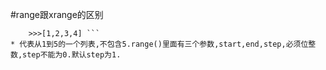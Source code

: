 #range跟xrange的区别
``` >>>range(1,5)
	>>>[1,2,3,4] ```
* 代表从1到5的一个列表,不包含5.range()里面有三个参数,start,end,step,必须位整数,step不能为0.默认step为1.

